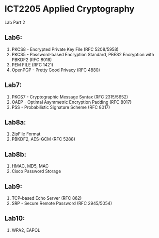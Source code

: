 # ICT2205 Applied Cryptography
Lab Part 2

## Lab6: 
1) PKCS8 - Encrypted Private Key File (RFC 5208/5958)
2) PKCS5 - Password-based Encryption Standard, PBES2 Encryption with PBKDF2 (RFC 8018)
3) PEM FILE (RFC 1421)
2) OpenPGP - Pretty Good Privacy (RFC 4880)

## Lab7:
1) PKCS7 - Cryptographic Message Syntax (RFC 2315/5652)
2) OAEP - Optimal Asymmetric Encryption Padding (RFC 8017)
3) PSS - Probabilistic Signature Scheme (RFC 8017)

## Lab8a:
1) ZipFile Format
2) PBKDF2, AES-GCM (RFC 5288)

## Lab8b:
1) HMAC, MD5, MAC
2) Cisco Password Storage

## Lab9:
1) TCP-based Echo Server (RFC 862)
2) SRP - Secure Remote Password (RFC 2945/5054)

## Lab10:
1) WPA2, EAPOL
